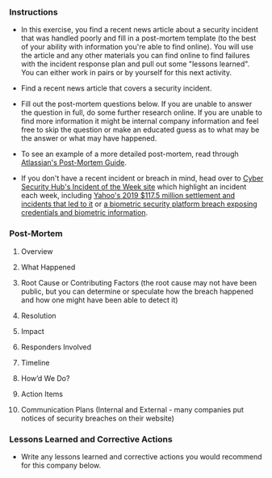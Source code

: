 ### **Instructions**

- In this exercise, you find a recent news article about a security incident that was handled poorly and fill in a post-mortem template (to the best of your ability with information you're able to find online). You will use the article and any other materials you can find online to find failures with the incident response plan and pull out some "lessons learned". You can either work in pairs or by yourself for this next activity.

- Find a recent news article that covers a security incident.

- Fill out the post-mortem questions below. If you are unable to answer the question in full, do some further research online. If you are unable to find more information it might be internal company information and feel free to skip the question or make an educated guess as to what may be the answer or what may have happened.

- To see an example of a more detailed post-mortem, read through [Atlassian's Post-Mortem Guide](https://www.atlassian.com/incident-management/handbook/postmortems#blameless-postmortems).

- If you don't have a recent incident or breach in mind, head over to [Cyber Security Hub's Incident of the Week site](https://www.cshub.com/content-hub/incident-of-the-week) which highlight an incident each week, including [Yahoo's 2019 $117.5 million settlement and incidents that led to it](https://www.cshub.com/attacks/articles/incident-of-the-week-multiple-yahoo-data-breaches-across-4-years-result-in-a-1175-million-settlement) or [a biometric security platform breach exposing credentials and biometric information](https://www.cshub.com/attacks/articles/incident-of-the-week-passwords-and-biometrics-info-for-one-million-users-exposed-in-biostar-2-data-breach).

### Post-Mortem

1. Overview


2. What Happened


3. Root Cause or Contributing Factors (the root cause may not have been public, but you can determine or speculate how the breach happened and how one might have been able to detect it)


4. Resolution


5. Impact


6. Responders Involved


7. Timeline


8. How’d We Do?


9. Action Items


10. Communication Plans (Internal and External - many companies put notices of security breaches on their website)


### Lessons Learned and Corrective Actions

- Write any lessons learned and corrective actions you would recommend for this company below.

 

